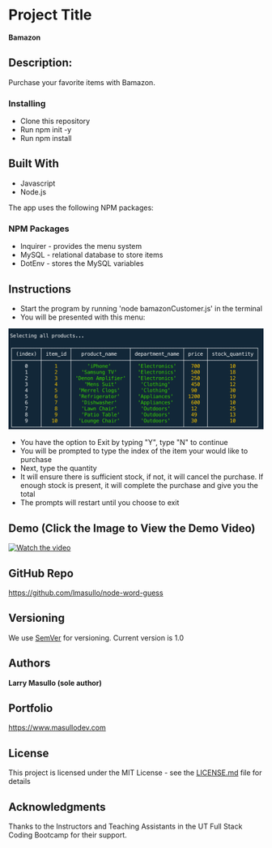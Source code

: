 # Project Title

**Bamazon**

## Description:

Purchase your favorite items with Bamazon.

### Installing

* Clone this repository
* Run npm init -y
* Run npm install

## Built With

* Javascript
* Node.js

The app uses the following NPM packages: 

### NPM Packages

* Inquirer - provides the menu system
* MySQL - relational database to store items
* DotEnv - stores the MySQL variables

## Instructions

* Start the program by running 'node bamazonCustomer.js' in the terminal
* You will be presented with this menu:

![alt text](images/main.png "Main Menu")

* You have the option to Exit by typing "Y", type "N" to continue
* You will be prompted to type the index of the item your would like to purchase
* Next, type the quantity
* It will ensure there is sufficient stock, if not, it will cancel the purchase. If enough stock is present, it will complete the purchase and give you the total
* The prompts will restart until you choose to exit

## Demo (Click the Image to View the Demo Video)

[![Watch the video](images/main2.png)](https://www.youtube.com/embed/bpQuRmCGmow "Main Menu")

## GitHub Repo
https://github.com/lmasullo/node-word-guess

## Versioning

We use [SemVer](http://semver.org/) for versioning. 
Current version is 1.0

## Authors

**Larry Masullo (sole author)**

## Portfolio
https://www.masullodev.com

## License

This project is licensed under the MIT License - see the [LICENSE.md](LICENSE.md) file for details

## Acknowledgments

Thanks to the Instructors and Teaching Assistants in the UT Full Stack Coding Bootcamp for their support. 
